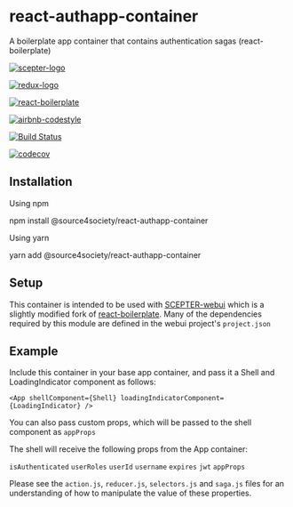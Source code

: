# react-authapp-container
A boilerplate app container that contains authentication sagas (react-boilerplate)

[![scepter-logo](http://res.cloudinary.com/source-4-society/image/upload/v1519221119/scepter_hzpcqt.png)](https://github.com/source4societyorg/SCEPTER-core)

[![redux-logo](https://raw.githubusercontent.com/reactjs/redux/master/logo/logo-title-dark.png)](https://github.com/reactjs/redux)

[![react-boilerplate](https://github.com/react-boilerplate/brand/blob/master/assets/logo.png)](https://gihub.com/react-boilerplate)

[![airbnb-codestyle](https://camo.githubusercontent.com/1c5c800fbdabc79cfaca8c90dd47022a5b5c7486/68747470733a2f2f696d672e736869656c64732e696f2f62616467652f636f64652532307374796c652d616972626e622d627269676874677265656e2e7376673f7374796c653d666c61742d737175617265)](https://github.com/airbnb/javascript)

[![Build Status](https://travis-ci.org/source4societyorg/react-authapp-container.svg?branch=master)](https://travis-ci.org/source4societyorg/react-authapp-container)

[![codecov](https://codecov.io/gh/source4societyorg/react-authapp-container/branch/master/graph/badge.svg)](https://codecov.io/gh/source4societyorg/react-authapp-container)

## Installation

Using npm

  npm install @source4society/react-authapp-container

Using yarn

  yarn add @source4society/react-authapp-container

## Setup

  This container is intended to be used with [SCEPTER-webui](https://github.com/SCEPTER-webui) which is a slightly modified fork of [react-boilerplate](https://github.com/react-boilerplate). Many of the dependencies required by this module are defined in the webui project's `project.json`

## Example

Include this container in your base app container, and pass it a Shell and LoadingIndicator component as follows:

    <App shellComponent={Shell} loadingIndicatorComponent={LoadingIndicator} />

You can also pass custom props, which will be passed to the shell component as `appProps`

The shell will receive the following props from the App container:

  `isAuthenticated`
  `userRoles`
  `userId`
  `username`
  `expires`
  `jwt`
  `appProps`

Please see the `action.js`, `reducer.js`, `selectors.js` and `saga.js` files for an understanding of how to manipulate the value of these properties.
